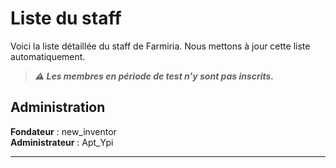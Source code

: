 # Liste du staff
Voici la liste détaillée du staff de Farmiria. Nous mettons à jour cette liste automatiquement.
> ***⚠️  Les membres en période de test n'y sont pas inscrits.***

## Administration

**Fondateur** : new_inventor <br>
**Administrateur** : Apt_Ypi

-----------------
